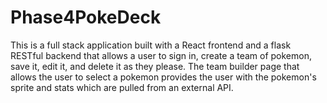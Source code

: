 # Phase4PokeDeck
This is a full stack application built with a React frontend and a flask RESTful backend that allows a user to sign in, create a team of pokemon, save it, edit it, and delete it as they please. The team builder page that allows the user to select a pokemon provides the user with the pokemon's sprite and stats which are pulled from an external API.
